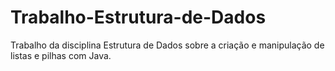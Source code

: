 # Trabalho-Estrutura-de-Dados
Trabalho da disciplina Estrutura de Dados sobre a criação e manipulação de listas e pilhas com Java.
